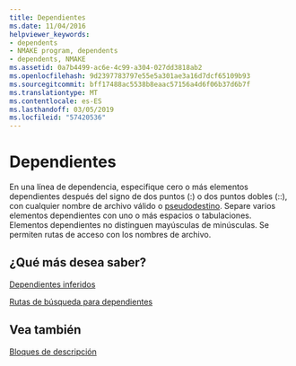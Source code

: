 ```yaml
---
title: Dependientes
ms.date: 11/04/2016
helpviewer_keywords:
- dependents
- NMAKE program, dependents
- dependents, NMAKE
ms.assetid: 0a7b4499-ac6e-4c99-a304-027dd3818ab2
ms.openlocfilehash: 9d2397783797e55e5a301ae3a16d7dcf65109b93
ms.sourcegitcommit: bff17488ac5538b8eaac57156a4d6f06b37d6b7f
ms.translationtype: MT
ms.contentlocale: es-ES
ms.lasthandoff: 03/05/2019
ms.locfileid: "57420536"
---
```

# <a name="dependents"></a>Dependientes

En una línea de dependencia, especifique cero o más elementos dependientes después del signo de dos puntos (:) o dos puntos dobles (::), con cualquier nombre de archivo válido o [pseudodestino](../build/pseudotargets.md). Separe varios elementos dependientes con uno o más espacios o tabulaciones. Elementos dependientes no distinguen mayúsculas de minúsculas. Se permiten rutas de acceso con los nombres de archivo.

## <a name="what-do-you-want-to-know-more-about"></a>¿Qué más desea saber?

[Dependientes inferidos](../build/inferred-dependents.md)

[Rutas de búsqueda para dependientes](../build/search-paths-for-dependents.md)

## <a name="see-also"></a>Vea también

[Bloques de descripción](../build/description-blocks.md)
